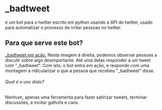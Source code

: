 # _badtweet
é um bot para o twitter escrito em python usando a API do twitter, usado para automatizar o processo de irritar pessoas no twitter.

## Para que serve este bot?

[_badtweet em ação.](https://github.com/guizado/_badtweet/blob/master/image.png?raw=true)   Nesta imagem à direita, podemos observar pessoas a discutir sobre algo desimportante. Até uma delas responder a um tweet com "_badtweet". Com isto, o bot entra em ação, e responde com uma montagem a ridicularizar o que a pessoa que recebeu "_badtweet" disse. 
###### Qual é o uso disto?
Nenhum, apenas uma ferramenta para fazer satirizar tweets, terminar discussões, e incitar galhofa e caos.

